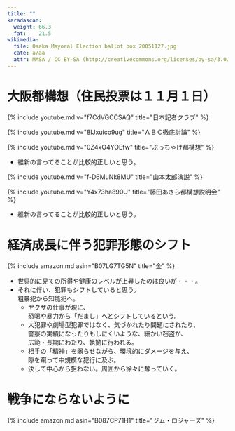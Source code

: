 ```yaml
---
title: ""
karadascan:
  weight: 66.3
  fat:    21.5
wikimedia:
  file: Osaka Mayoral Election ballot box 20051127.jpg
  cate: a/aa
  attr: MASA / CC BY-SA (http://creativecommons.org/licenses/by-sa/3.0/)
---
```


# 大阪都構想（住民投票は１１月１日）

{% include youtube.md v="f7CdVGCCSAQ" title="日本記者クラブ" %}

{% include youtube.md v="8IJxuico9ug" title="ＡＢＣ徹底討論" %}

{% include youtube.md v="0Z4xO4YOEfw" title="ぶっちゃけ都構想" %}

* 維新の言ってることが比較的正しいと思う。


{% include youtube.md v="f-D6MuNk8MU" title="山本太郎演説" %}

{% include youtube.md v="Y4x73ha890U" title="藤田あきら都構想説明会" %}

* 維新の言ってることが比較的正しいと思う。



# 経済成長に伴う犯罪形態のシフト

{% include amazon.md asin="B07LG7TG5N" title="金" %}

* 世界的に見ての所得や健康のレベルが上昇したのは良いが・・・。
* それに伴い、犯罪もシフトしていると思う。  
  粗暴犯から知能犯へ。
  * ヤクザの仕事が現に、  
    恐喝や暴力から「だまし」へとシフトしているという。
  * 大犯罪や劇場型犯罪ではなく、気づかれたり問題にされたり、  
    警察の実績になったりもしにくいような、細かい窃盗が、  
    広範・長期にわたり、執拗に行われる。
  * 相手の「精神」を弱らせながら、環境的にダメージを与え、  
    隙を窺って中規模な犯行に及ぶ。  
  * 決して中心から狙わない。周囲から徐々に奪っていく。

# 戦争にならないように

{% include amazon.md asin="B087CP71H1" title="ジム・ロジャーズ" %}
